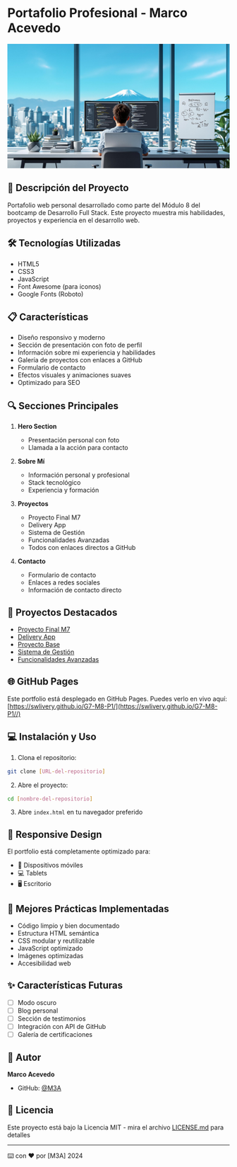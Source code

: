 # Portafolio Profesional - Marco Acevedo

![Portafolio Preview](assets/portada.jpg)

## 🚀 Descripción del Proyecto

Portafolio web personal desarrollado como parte del Módulo 8 del bootcamp de Desarrollo Full Stack. Este proyecto muestra mis habilidades, proyectos y experiencia en el desarrollo web.

## 🛠️ Tecnologías Utilizadas

- HTML5
- CSS3
- JavaScript
- Font Awesome (para iconos)
- Google Fonts (Roboto)

## 📋 Características

- Diseño responsivo y moderno
- Sección de presentación con foto de perfil
- Información sobre mi experiencia y habilidades
- Galería de proyectos con enlaces a GitHub
- Formulario de contacto
- Efectos visuales y animaciones suaves
- Optimizado para SEO

## 🔍 Secciones Principales

1. **Hero Section**
   - Presentación personal con foto
   - Llamada a la acción para contacto

2. **Sobre Mí**
   - Información personal y profesional
   - Stack tecnológico
   - Experiencia y formación

3. **Proyectos**
   - Proyecto Final M7
   - Delivery App
   - Sistema de Gestión
   - Funcionalidades Avanzadas
   - Todos con enlaces directos a GitHub

4. **Contacto**
   - Formulario de contacto
   - Enlaces a redes sociales
   - Información de contacto directo

## 🚀 Proyectos Destacados

- [Proyecto Final M7](https://github.com/Swlivery/G17-M7-P2)
- [Delivery App](https://github.com/Swlivery/Swlivery-G17---M7-D3)
- [Proyecto Base](https://github.com/Swlivery/G17---M7-D1)
- [Sistema de Gestión](https://github.com/Swlivery/G17-M7-D4)
- [Funcionalidades Avanzadas](https://github.com/Swlivery/G17---M7-D2)

## 🌐 GitHub Pages

Este portfolio está desplegado en GitHub Pages. Puedes verlo en vivo aquí:
[https://swlivery.github.io/G7-M8-P1/](https://swlivery.github.io/G7-M8-P1//)


## 💻 Instalación y Uso

1. Clona el repositorio:
```bash
git clone [URL-del-repositorio]
```

2. Abre el proyecto:
```bash
cd [nombre-del-repositorio]
```

3. Abre `index.html` en tu navegador preferido

## 📱 Responsive Design

El portfolio está completamente optimizado para:
- 📱 Dispositivos móviles
- 💻 Tablets
- 🖥️ Escritorio

## 🌟 Mejores Prácticas Implementadas

- Código limpio y bien documentado
- Estructura HTML semántica
- CSS modular y reutilizable
- JavaScript optimizado
- Imágenes optimizadas
- Accesibilidad web

## ✨ Características Futuras

- [ ] Modo oscuro
- [ ] Blog personal
- [ ] Sección de testimonios
- [ ] Integración con API de GitHub
- [ ] Galería de certificaciones

## 👤 Autor

**Marco Acevedo**
- GitHub: [@M3A](https://github.com/orgs/Swlivery/)

## 📝 Licencia

Este proyecto está bajo la Licencia MIT - mira el archivo [LICENSE.md](LICENSE.md) para detalles

---
⌨️ con ❤️ por [M3A] 2024
